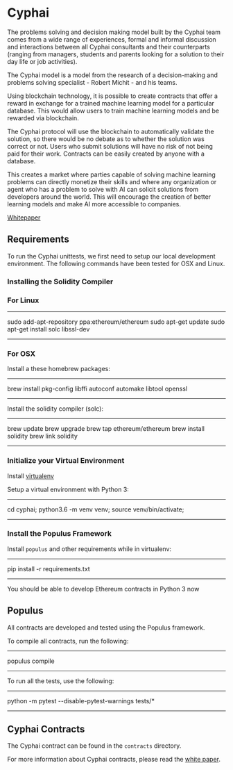 # Cyphai

The problems solving and decision making model built by the Cyphai team comes from a wide range of experiences, formal and informal discussion and interactions between all Cyphai consultants and their counterparts (ranging from managers, students and parents looking for a solution to their day life or job activities).

The Cyphai model is a model from the research of a decision-making and problems solving specialist - Robert Michit - and his teams.

Using blockchain technology, it is possible to create contracts that offer a reward in exchange for a trained machine learning model for a particular database. This would allow users to train machine learning models and be rewarded via blockchain.

The Cyphai protocol will use the blockchain to automatically validate the solution, so there would be no debate as to whether the solution was correct or not. Users who submit solutions will have no risk of not being paid for their work. Contracts can be easily created by anyone with a database.

This creates a market where parties capable of solving machine learning problems can directly monetize their skills and where any organization or agent who has a problem to solve with AI can solicit solutions from developers around the world. This will encourage the creation of better learning models and make AI more accessible to companies.

[Whitepaper](https://cyph.ai)

## Requirements

To run the Cyphai unittests, we first need to setup our local development environment. The following commands have been tested for OSX and Linux.

### Installing the Solidity Compiler

### For Linux

***
sudo add-apt-repository ppa:ethereum/ethereum
sudo apt-get update
sudo apt-get install solc libssl-dev
***

### For OSX

Install a these homebrew packages:

***
brew install pkg-config libffi autoconf automake libtool openssl
***

Install the solidity compiler (solc):

***
brew update
brew upgrade
brew tap ethereum/ethereum
brew install solidity
brew link solidity
***

### Initialize your Virtual Environment

Install [virtualenv](https://virtualenv.pypa.io/en/stable/)

Setup a virtual environment with Python 3:

***
cd cyphai;
python3.6 -m venv venv;
source venv/bin/activate;

***

### Install the Populus Framework

Install `populus` and other requirements while in virtualenv:

***
pip install -r requirements.txt
***

You should be able to develop Ethereum contracts in Python 3 now

## Populus

All contracts are developed and tested using the Populus framework.

To compile all contracts, run the following:

***
populus compile
***

To run all the tests, use the following:

***
python -m pytest --disable-pytest-warnings tests/*
***

## Cyphai Contracts

The Cyphai contract can be found in the `contracts` directory.

For more information about Cyphai contracts, please read the [white paper](https://cyph.ai).
